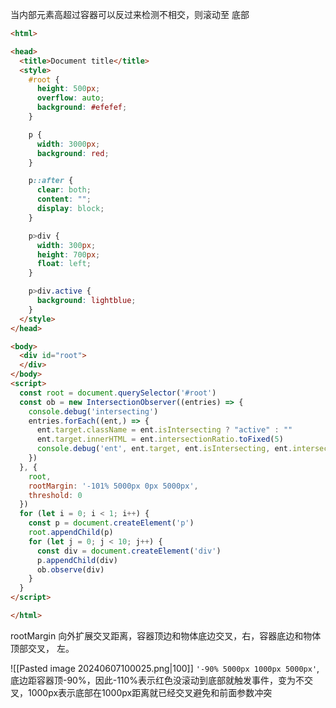 当内部元素高超过容器可以反过来检测不相交，则滚动至 底部
```html
<html>

<head>
  <title>Document title</title>
  <style>
    #root {
      height: 500px;
      overflow: auto;
      background: #efefef;
    }

    p {
      width: 3000px;
      background: red;
    }

    p::after {
      clear: both;
      content: "";
      display: block;
    }

    p>div {
      width: 300px;
      height: 700px;
      float: left;
    }

    p>div.active {
      background: lightblue;
    }
  </style>
</head>

<body>
  <div id="root">
  </div>
</body>
<script>
  const root = document.querySelector('#root')
  const ob = new IntersectionObserver((entries) => {
    console.debug('intersecting')
    entries.forEach((ent,) => {
      ent.target.className = ent.isIntersecting ? "active" : ""
      ent.target.innerHTML = ent.intersectionRatio.toFixed(5)
      console.debug('ent', ent.target, ent.isIntersecting, ent.intersectionRatio)
    })
  }, {
    root,
    rootMargin: '-101% 5000px 0px 5000px',
    threshold: 0
  })
  for (let i = 0; i < 1; i++) {
    const p = document.createElement('p')
    root.appendChild(p)
    for (let j = 0; j < 10; j++) {
      const div = document.createElement('div')
      p.appendChild(div)
      ob.observe(div)
    }
  }
</script>

</html>
```

rootMargin 向外扩展交叉距离，容器顶边和物体底边交叉，右，容器底边和物体顶部交叉， 左。

![[Pasted image 20240607100025.png|100]]
`'-90% 5000px 1000px 5000px'`, 底边距容器顶-90%，因此-110%表示红色没滚动到底部就触发事件，变为不交叉，1000px表示底部在1000px距离就已经交叉避免和前面参数冲突